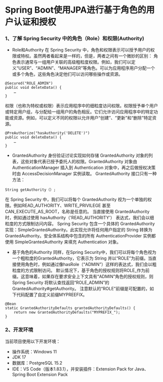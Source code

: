 # Spring Boot使用JPA进行基于角色的用户认证和授权

### 1、了解 Spring Security 中的角色（Role）和权限(Authority)

- Role和Authority
在 Spring Security 中，角色和权限表示可以授予用户的权限或特权。虽然两者看起来是一样的，但是，两者之间有一个微妙的区别：
角色表示通常与一组用户关联的高级粗粒度权限。例如，我们可以定义“USER”、“ADMIN”、“MANAGER”等角色。可以为应用程序用户分配一个或多个角色，这些角色决定他们可以访问哪些操作或资源。
```
@Secured("ROLE_ADMIN")
public void deleteData() {
    …
}
```
权限（也称为特权或权限）表示应用程序中的细粒度访问权限。权限授予单个用户或特定用户组，与分配给一组用户的角色相反。它们允许访问应用程序中的特定功能或资源。例如，可以定义不同的权限以允许用户“创建”、“更新”和“删除”特定资源。
```
@PreAuthorize("hasAuthority('DELETE')")
public void deleteData() {
    …
}
```

- GrantedAuthority
身份验证讨论实现如何存储 GrantedAuthority 对象的列表，这些对象代表已授予委托人的权限。GrantedAuthority 对象由 AuthenticationManager 插入到 Authentication 对象中，再之后做授权决策时由 AccessDecisionManager 实例读取。
GrantedAuthority 接口只有一种方法：
```
String getAuthority（）;
```

在 Spring Security 中，我们可以将每个 GrantedAuthority 视为一个单独的权限。例如READ_AUTHORITY、WRITE_PRIVILEGE 甚至 CAN_EXECUTE_AS_ROOT，名称是任意的。
当直接使用 GrantedAuthority 时，例如通过使用 hasAuthority（'READ_AUTHORITY'） 表达式，我们会以细粒度的方式限制访问内容。
Spring Security 包含一个具体的 GrantedAuthority 实现：SimpleGrantedAuthority。此实现允许将任何用户指定的 String 转换为 GrantedAuthority。安全体系结构中包含的所有 AuthenticationProvider 实例都使用 SimpleGrantedAuthority 来填充 Authentication 对象。

- 基于角色的Authority
同样，在Spring Security中，我们可以将每个角色视为一个粗粒度的GrantedAuthority，它表示为 String 并以“ROLE”为前缀。当直接使用角色时，例如通过像hasRole（“ADMIN”）这样的表达式，我们会以粗粒度的方式限制访问。
默认情况下，基于角色的授权规则将ROLE_作为前缀。这意味着，如果存在要求安全上下文具有“ADMIN”角色的授权规则，则 Spring Security 将默认查找返回“ROLE_ADMIN”的 GrantedAuthority#getAuthority。
注意默认的“ROLE”前缀是可配置的，如下代码配置了自定义前缀MYPREEFIX。
```
@Bean
static GrantedAuthorityDefaults grantedAuthorityDefaults() {
	return new GrantedAuthorityDefaults("MYPREFIX_");
}
```

### 2、开发环境

当前项目使用以下开发环境：
- 操作系统：Windows 11
- JDK 17
- 数据库：PostgreSQL 15.2
- IDE：VS Code（版本1.83.1），并安装插件：Extension Pack for Java、Spring Boot Extension Pack